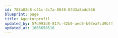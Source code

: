 ```yaml
---
id: 788a82d8-c41c-4c7a-8048-07d3a8adc866
blueprint: page
title: Agenturprofil
updated_by: 57d993d8-817c-42b0-aed5-b03ea7cd9bff
updated_at: 1665658516
---
```

